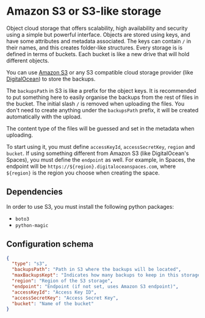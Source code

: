 # Amazon S3 or S3-like storage

Object cloud storage that offers scalability, high availability and security using a simple but powerful interface. Objects are stored using keys, and have some attributes and metadata associated. The keys can contain `/` in their names, and this creates folder-like structures. Every storage is is defined in terms of buckets. Each bucket is like a new drive that will hold different objects.

You can use [Amazon S3][1] or any S3 compatible cloud storage provider (like [DigitalOcean][2]) to store the backups. 

The `backupsPath` in S3 is like a prefix for the object keys. It is recommended to put something here to easily organise the backups from the rest of files in the bucket. The initial slash `/` is removed when uploading the files. You don't need to create anything under the `backupsPath` prefix, it will be created automatically with the upload.

The content type of the files will be guessed and set in the metadata when uploading.

To start using it, you must define `accessKeyId`, `accessSecretKey`, `region` and `bucket`. If using something different from Amazon S3 (like DigitalOcean's Spaces), you must define the `endpoint` as well. For example, in Spaces, the endpoint will be `https://${region}.digitaloceanspaces.com`, where `${region}` is the region you choose when creating the space. 

## Dependencies

In order to use S3, you must install the following python packages:

- `boto3`
- `python-magic`

## Configuration schema

````json
{
  "type": "s3",
  "backupsPath": "Path in S3 where the backups will be located",
  "maxBackupsKept": "Indicates how many backups to keep in this storage, or set to null to keep them all",
  "region": "Region of the S3 storage",
  "endpoint": "Endpoint (if not set, uses Amazon S3 endpoint)",
  "accessKeyId": "Access Key ID",
  "accessSecretKey": "Access Secret Key",
  "bucket": "Name of the bucket"
}
````

[1]: https://aws.amazon.com/en/s3/
[2]: https://www.digitalocean.com/products/spaces/

